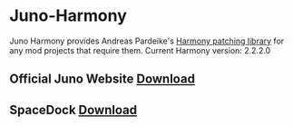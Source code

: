 # Juno-Harmony
Juno Harmony provides Andreas Pardeike's [Harmony patching library](https://github.com/pardeike/Harmony) for any mod projects that require them. Current Harmony version: 2.2.2.0

## Official Juno Website [Download](https://www.simplerockets.com/Mods/View/234638/Juno-Harmony)

## SpaceDock [Download](https://spacedock.info/mod/3428/Juno%20Harmony)
